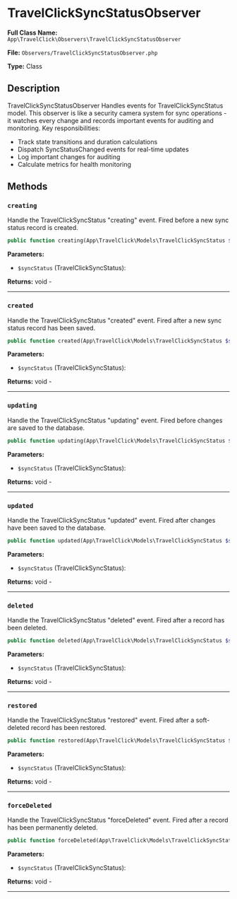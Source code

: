 # TravelClickSyncStatusObserver

**Full Class Name:** `App\TravelClick\Observers\TravelClickSyncStatusObserver`

**File:** `Observers/TravelClickSyncStatusObserver.php`

**Type:** Class

## Description

TravelClickSyncStatusObserver
Handles events for TravelClickSyncStatus model.
This observer is like a security camera system for sync operations - it watches
every change and records important events for auditing and monitoring.
Key responsibilities:
- Track state transitions and duration calculations
- Dispatch SyncStatusChanged events for real-time updates
- Log important changes for auditing
- Calculate metrics for health monitoring

## Methods

### `creating`

Handle the TravelClickSyncStatus "creating" event.
Fired before a new sync status record is created.

```php
public function creating(App\TravelClick\Models\TravelClickSyncStatus $syncStatus): void
```

**Parameters:**

- `$syncStatus` (TravelClickSyncStatus): 

**Returns:** void - 

---

### `created`

Handle the TravelClickSyncStatus "created" event.
Fired after a new sync status record has been saved.

```php
public function created(App\TravelClick\Models\TravelClickSyncStatus $syncStatus): void
```

**Parameters:**

- `$syncStatus` (TravelClickSyncStatus): 

**Returns:** void - 

---

### `updating`

Handle the TravelClickSyncStatus "updating" event.
Fired before changes are saved to the database.

```php
public function updating(App\TravelClick\Models\TravelClickSyncStatus $syncStatus): void
```

**Parameters:**

- `$syncStatus` (TravelClickSyncStatus): 

**Returns:** void - 

---

### `updated`

Handle the TravelClickSyncStatus "updated" event.
Fired after changes have been saved to the database.

```php
public function updated(App\TravelClick\Models\TravelClickSyncStatus $syncStatus): void
```

**Parameters:**

- `$syncStatus` (TravelClickSyncStatus): 

**Returns:** void - 

---

### `deleted`

Handle the TravelClickSyncStatus "deleted" event.
Fired after a record has been deleted.

```php
public function deleted(App\TravelClick\Models\TravelClickSyncStatus $syncStatus): void
```

**Parameters:**

- `$syncStatus` (TravelClickSyncStatus): 

**Returns:** void - 

---

### `restored`

Handle the TravelClickSyncStatus "restored" event.
Fired after a soft-deleted record has been restored.

```php
public function restored(App\TravelClick\Models\TravelClickSyncStatus $syncStatus): void
```

**Parameters:**

- `$syncStatus` (TravelClickSyncStatus): 

**Returns:** void - 

---

### `forceDeleted`

Handle the TravelClickSyncStatus "forceDeleted" event.
Fired after a record has been permanently deleted.

```php
public function forceDeleted(App\TravelClick\Models\TravelClickSyncStatus $syncStatus): void
```

**Parameters:**

- `$syncStatus` (TravelClickSyncStatus): 

**Returns:** void - 

---

